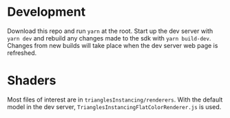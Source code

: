 # Development
Download this repo and run `yarn` at the root. Start up the dev server with `yarn dev` and rebuild any changes made to the sdk with `yarn build-dev`. Changes from new builds will take place when the dev server web page is refreshed.

# Shaders
Most files of interest are in `trianglesInstancing/renderers`. With the default model in the dev server, `TrianglesInstancingFlatColorRenderer.js` is used.
